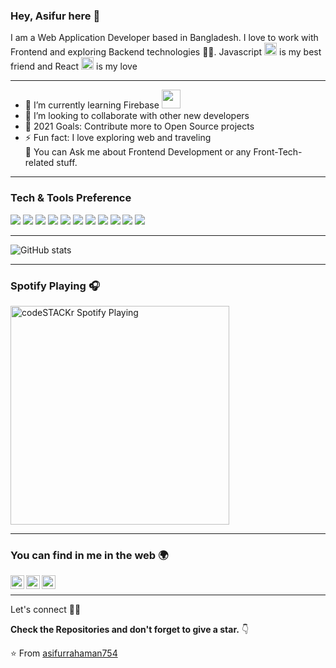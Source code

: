 ### Hey, Asifur here 👋

I am a Web Application Developer based in Bangladesh. I love to work with Frontend and exploring Backend technologies 🧑‍💻. Javascript <img width="20px" src="https://user-images.githubusercontent.com/66458004/129150468-a0a321ce-c2f2-4e78-bfee-366f76687f49.png" /> is my best friend and React <img width="20px" src="https://reactjs.org/favicon.ico"> is my love

---

- 🌱 I’m currently learning Firebase <img width="30px" src="https://www.gstatic.com/devrel-devsite/prod/v0089c83aa8227c3439bf2708c0795dd13db533711d44eb626e640152d9fdf05e/firebase/images/favicon.png" />
- 👯 I’m looking to collaborate with other new developers
- 🥅 2021 Goals: Contribute more to Open Source projects
- ⚡ Fun fact: I love exploring web and traveling <br/>
💬 You can Ask me about  Frontend Development or any Front-Tech-related stuff.

---


### Tech & Tools Preference

<img src = "https://img.shields.io/badge/-HTML5-E34F26?style=flat&logo=html5&logoColor=white"> <img src = "https://img.shields.io/badge/-CSS3-1572B6?style=flat&logo=css3&logoColor=white">
<img src="https://img.shields.io/badge/-Bootstrap-563D7C?style=flat&logo=bootstrap&logoColor=white">
<img src="https://img.shields.io/badge/-JavaScript-eed718?style=flat&logo=javascript&logoColor=ffffff">
<img src="https://img.shields.io/badge/-Sass-cc6699?style=flat&logo=sass&logoColor=ffffff">
<img src="https://img.shields.io/badge/-React-000000?style=flat&logo=react&logoColor=00c8ff">
<img src="https://img.shields.io/badge/-Firebase-FFA611?style=flat&logo=firebase&logoColor=FFFFFF">
<img src="https://img.shields.io/badge/-Nodejs-3C873A?style=flat&logo=node.js&logoColor=ffffff">
<img src="http://img.shields.io/badge/-Git-F1502F?style=flat&logo=git&logoColor=FFFFFF">
<img src="http://img.shields.io/badge/-Github-000000?style=flat&logo=github&logoColor=FFFFFF">
<img src="http://img.shields.io/badge/-VS%20Code-007ACC?style=flat&logo=visual%20studio%20code&logoColor=white">


---

![GitHub stats](https://github-readme-stats.vercel.app/api?username=asifurrahaman754&show_icons=true&hide_border=true)

---

### Spotify Playing 🎧
[<img src="https://now-playing-codestackr.vercel.app/api/spotify-playing" alt="codeSTACKr Spotify Playing" width="350" />](https://open.spotify.com/user/swyqyimdc12jajde4vpwd2x1b)

---

### You can find in me in the web 🌍
[<img align="left" alt="Souarvdey777 | Medium" width="22px" src="https://cdn.jsdelivr.net/npm/simple-icons@v3/icons/medium.svg" />][medium]
[<img align="left" alt="Souarvdey777 | LinkedIn" width="22px" src="https://cdn.jsdelivr.net/npm/simple-icons@v3/icons/linkedin.svg" />][linkedin]
[<img align="left" alt="asifur | facebook" width="22px" src="https://cdn.jsdelivr.net/npm/simple-icons@3.6.1/icons/facebook.svg" />][facebook]

<br />

---

Let's connect 👨‍💻 

**Check the Repositories and don't forget to give a star.** 👇

:star: From [asifurrahaman754](https://github.com/asifurrahaman754?tab=repositories)

[linkedin]: https://linkedin.com/in/asifur-rahaman-8b15901a2
[facebook]: https://facebook.com/asif.asifurrahaman.77/
[medium]: https://asifurrahaman754.medium.com/
